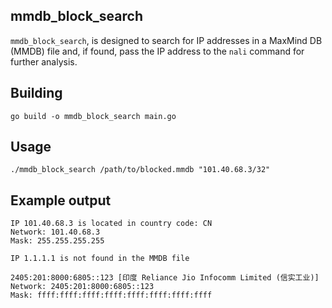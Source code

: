 ## mmdb_block_search

 `mmdb_block_search`, is designed to search for IP addresses in a MaxMind DB (MMDB) file and, if found, pass the IP address to the `nali` command for further analysis. 

 ## Building

 ```
 go build -o mmdb_block_search main.go
 ```

 ## Usage

 ```
 ./mmdb_block_search /path/to/blocked.mmdb "101.40.68.3/32"
 ```

 ## Example output

 ```
 IP 101.40.68.3 is located in country code: CN
Network: 101.40.68.3
Mask: 255.255.255.255
 ```

 ```
 IP 1.1.1.1 is not found in the MMDB file
 ```

 ```
 2405:201:8000:6805::123 [印度 Reliance Jio Infocomm Limited (信实工业)]
Network: 2405:201:8000:6805::123
Mask: ffff:ffff:ffff:ffff:ffff:ffff:ffff:ffff
 ```